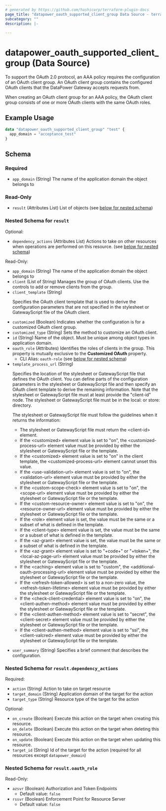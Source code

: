 ```yaml
---
# generated by https://github.com/hashicorp/terraform-plugin-docs
page_title: "datapower_oauth_supported_client_group Data Source - terraform-provider-datapower"
subcategory: ""
description: |-
  
---
```


# datapower_oauth_supported_client_group (Data Source)

<p>To support the OAuth 2.0 protocol, an AAA policy requires the configuration of an OAuth client group. An OAuth client group contains the configured OAuth clients that the DataPower Gateway accepts requests from.</p><p>When creating an OAuth client group for an AAA policy, the OAuth client group consists of one or more OAuth clients with the same OAuth roles.</p>

## Example Usage

```terraform
data "datapower_oauth_supported_client_group" "test" {
  app_domain = "acceptance_test"
}
```

<!-- schema generated by tfplugindocs -->
## Schema

### Required

- `app_domain` (String) The name of the application domain the object belongs to

### Read-Only

- `result` (Attributes List) List of objects (see [below for nested schema](#nestedatt--result))

<a id="nestedatt--result"></a>
### Nested Schema for `result`

Optional:

- `dependency_actions` (Attributes List) Actions to take on other resources when operations are performed on this resource. (see [below for nested schema](#nestedatt--result--dependency_actions))

Read-Only:

- `app_domain` (String) The name of the application domain the object belongs to
- `client` (List of String) Manages the group of OAuth clients. Use the controls to add or remove clients from the group.
- `client_template` (String) <p>Specifies the OAuth client template that is used to derive the configuration parameters that are not specified in the stylesheet or GatewayScript file of the OAuth client.</p>
- `customized` (Boolean) Indicates whether the configuration is for a customized OAuth client group.
- `customized_type` (String) Sets the method to customize an OAuth client.
- `id` (String) Name of the object. Must be unique among object types in application domain.
- `oauth_role` (Attributes) Identifies the roles of clients in the group. This property is mutually exclusive to the <b>Customized OAuth</b> property.
  - CLI Alias: `oauth-role` (see [below for nested schema](#nestedatt--result--oauth_role))
- `template_process_url` (String) <p>Specifies the location of the stylesheet or GatewayScript file that defines the OAuth client. You can define parts of the configuration parameters in the stylesheet or GatewayScript file and then specify an OAuth client template to derive the remaining information. Note that the stylesheet or GatewayScript file must at least provide the "client-id" node. The stylesheet or GatewayScript file must be in the local: or store: directory.</p><p>The stylesheet or GatewayScript file must follow the guidelines when it returns the information: <ul><li>The stylesheet or GatewayScript file must return the &lt;client-id> element.</li><li>If the &lt;customized> element value is set to "on", the &lt;customized-process-url> element value must be provided by either the stylesheet or GatewayScript file or the template.</li><li>If the &lt;customized> element value is set to "on" in the client template, the &lt;customized-process-url> element cannot unset this value.</li><li>If the &lt;use-validation-url> element value is set to "on", the &lt;validation-url> element value must be provided by either the stylesheet or GatewayScript file or the template.</li><li>If the &lt;custom-scope-check> element value is set to "on", the &lt;scope-url> element value must be provided by either the stylesheet or GatewayScript file or the template.</li><li>If the &lt;custom-resource-owner> element value is set to "on", the &lt;resource-owner-url> element value must be provided by either the stylesheet or GatewayScript file or the template.</li><li>If the &lt;role> element value is set, the value must be the same or a subset of what is defined in the template.</li><li>If the &lt;client-type> element value is set, the value must be the same or a subset of what is defined in the template.</li><li>If the &lt;az-grant> element value is set, the value must be the same or a subset of what is defined in the template.</li><li>If the &lt;az-grant> element value is set to "+code+" or "+token+", the &lt;local-az-page-url> element value must be provided by either the stylesheet or GatewayScript file or the template.</li><li>If the &lt;caching> element value is set to "custom", the &lt;additional-oauth-processing-url> element value must be provided by either the stylesheet or GatewayScript file or the template.</li><li>If the &lt;refresh-token-allowed> is set to a non-zero value, the &lt;refresh-token-lifetime> element value must be provided by either the stylesheet or GatewayScript file or the template.</li><li>If the &lt;check-client-credential> element value is set to "on", the &lt;client-authen-method> element value must be provided by either the stylesheet or GatewayScript file or the template.</li><li>If the &lt;client-authen-method> element value is set to "secret", the &lt;client-secret> element value must be provided by either the stylesheet or GatewayScript file or the template.</li><li>If the &lt;client-authen-method> element value is set to "ssl", the &lt;client-valcred> element value must be provided by either the stylesheet or GatewayScript file or the template.</li></ul></p>
- `user_summary` (String) Specifies a brief comment that describes the configuration.

<a id="nestedatt--result--dependency_actions"></a>
### Nested Schema for `result.dependency_actions`

Required:

- `action` (String) Action to take on target resource
- `target_domain` (String) Application domain of the target for the action
- `target_type` (String) Resource type of the target for the action

Optional:

- `on_create` (Boolean) Execute this action on the target when creating this resource.
- `on_delete` (Boolean) Execute this action on the target when deleting this resource.
- `on_update` (Boolean) Execute this action on the target when updating this resource.
- `target_id` (String) Id of the target for the action (required for all resources except `datapower_domain`)


<a id="nestedatt--result--oauth_role"></a>
### Nested Schema for `result.oauth_role`

Read-Only:

- `azsvr` (Boolean) Authorization and Token Endpoints
  - Default value: `false`
- `rssvr` (Boolean) Enforcement Point for Resource Server
  - Default value: `false`
